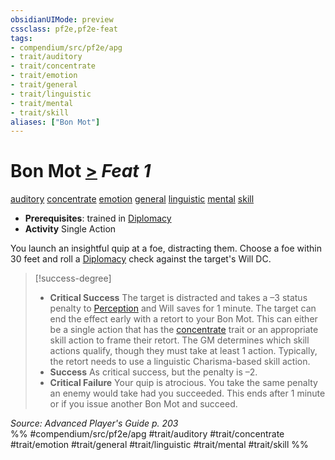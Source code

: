 ```yaml
---
obsidianUIMode: preview
cssclass: pf2e,pf2e-feat
tags:
- compendium/src/pf2e/apg
- trait/auditory
- trait/concentrate
- trait/emotion
- trait/general
- trait/linguistic
- trait/mental
- trait/skill
aliases: ["Bon Mot"]
---
```

# Bon Mot  [>](/rules/core-rulebook/chapter-9-playing-the-game.md#Actions "Single Action") *Feat 1*  
[auditory](/rules/traits/auditory.md)  [concentrate](/rules/traits/concentrate.md)  [emotion](/rules/traits/emotion.md)  [general](/rules/traits/general.md)  [linguistic](/rules/traits/linguistic.md)  [mental](/rules/traits/mental.md)  [skill](/rules/traits/skill.md)  

- **Prerequisites**: trained in [Diplomacy](/compendium/skills.md#Diplomacy)
- **Activity** Single Action

You launch an insightful quip at a foe, distracting them. Choose a foe within 30 feet and roll a [Diplomacy](/compendium/skills.md#Diplomacy) check against the target's Will DC.

> [!success-degree] 
> - **Critical Success** The target is distracted and takes a –3 status penalty to [Perception](/compendium/skills.md#Perception) and Will saves for 1 minute. The target can end the effect early with a retort to your Bon Mot. This can either be a single action that has the [concentrate](/rules/traits/concentrate.md) trait or an appropriate skill action to frame their retort. The GM determines which skill actions qualify, though they must take at least 1 action. Typically, the retort needs to use a linguistic Charisma-based skill action.
> - **Success** As critical success, but the penalty is –2.
> - **Critical Failure** Your quip is atrocious. You take the same penalty an enemy would take had you succeeded. This ends after 1 minute or if you issue another Bon Mot and succeed.

*Source: Advanced Player's Guide p. 203*  
%% #compendium/src/pf2e/apg #trait/auditory #trait/concentrate #trait/emotion #trait/general #trait/linguistic #trait/mental #trait/skill %%